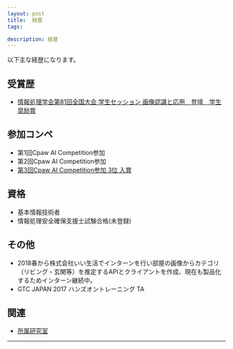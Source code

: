 ```yaml
---
layout: post
title:  経歴
tags:

description: 経歴
---
```


以下主な経歴になります。

## 受賞歴
- [情報処理学会第81回全国大会 学生セッション 画像認識と応用　登壇　学生奨励賞](https://www.gakkai-web.net/gakkai/ipsj/81program/data/pdf/5S-04.html)

## 参加コンペ
- 第1回Cpaw AI Competition参加
- 第2回Cpaw AI Competition参加
- [第3回Cpaw AI Competition参加 3位 入賞](https://onnga-wasabi.github.io/blog/machine-learing/2018/11/05/cpaw-ai.html)

## 資格
- 基本情報技術者
- 情報処理安全確保支援士試験合格(未登録)

## その他
- 2018春から株式会社いい生活でインターンを行い部屋の画像からカテゴリ（リビング・玄関等）を推定するAPIとクライアントを作成、現在も製品化するためインターン継続中。
- GTC JAPAN 2017 ハンズオントレーニング TA

## 関連
- [所属研究室](http://iyatomi-lab.info/front.html)

---

